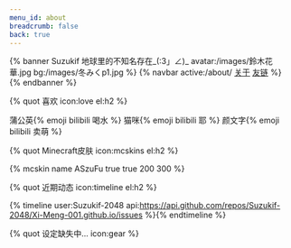 ```yaml
---
menu_id: about
breadcrumb: false
back: true
---
```

{% banner Suzukif 地球里的不知名存在_(:3」∠)_ avatar:/images/鈴木花華.jpg bg:/images/冬みくp1.jpg %}
{% navbar active:/about/ [关于](/about/) [友链](/links/) %}
{% endbanner %}


{% quot 喜欢 icon:love el:h2 %}

蒲公英{% emoji bilibili 喝水 %}
猫咪{% emoji bilibili 耶 %}
颜文字{% emoji bilibili 卖萌 %}

{% quot Minecraft皮肤 icon:mcskins el:h2 %}

{% mcskin name ASzuFu true true 200 300 %}

{% quot 近期动态 icon:timeline el:h2 %}

{% timeline user:Suzukif-2048 api:https://api.github.com/repos/Suzukif-2048/Xi-Meng-001.github.io/issues %}{% endtimeline %}


{% quot 设定缺失中... icon:gear %}
